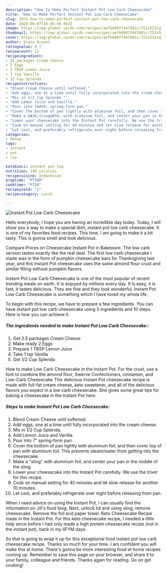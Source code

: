 ```yaml
---
description: "How to Make Perfect Instant Pot Low Carb Cheesecake"
title: "How to Make Perfect Instant Pot Low Carb Cheesecake"
slug: 3551-how-to-make-perfect-instant-pot-low-carb-cheesecake
date: 2020-06-07T16:46:49.863Z
image: https://img-global.cpcdn.com/recipes/aefb6907f447481c/751x532cq70/instant-pot-low-carb-cheesecake-recipe-main-photo.jpg
thumbnail: https://img-global.cpcdn.com/recipes/aefb6907f447481c/751x532cq70/instant-pot-low-carb-cheesecake-recipe-main-photo.jpg
cover: https://img-global.cpcdn.com/recipes/aefb6907f447481c/751x532cq70/instant-pot-low-carb-cheesecake-recipe-main-photo.jpg
author: Grace Bryant
ratingvalue: 4.7
reviewcount: 12
recipeingredient:
- 25 packages Cream Cheese
- 2 Eggs
- 1 TBSP Lemon Juice
- 1 tsp Vanilla
- 12 Cup Splenda
recipeinstructions:
- "Blend Cream Cheese until softened."
- "Add eggs, one at a time until fully incorporated into the cream cheese."
- "Mix in 1/2 Cup Splenda."
- "Add Lemon Juice and Vanilla."
- "Pour into 7&#34; spring-form pan."
- "Cover the bottom of pan tightly with aluminum foil, and then cover top of pan with aluminum foil. This prevents steam/water from getting into the cheesecake."
- "Make a &#34;sling&#34; with aluminum foil, and center your pan in the middle of the sling."
- "Lower your cheesecake into the Instant Pot carefully. We use the trivet for this recipe."
- "Cook on manual setting for 40 minutes and let slow release for another 10 minutes."
- "Let cool, and preferably refrigerate over night before releasing from pan."
categories:
- Resep
tags:
- instant
- pot
- low

katakunci: instant pot low
nutrition: 146 calories
recipecuisine: Indonesian
preptime: "PT38M"
cooktime: "PT2H"
recipeyield: "1"
recipecategory: Lunch

---
```



![Instant Pot Low Carb Cheesecake](https://img-global.cpcdn.com/recipes/aefb6907f447481c/751x532cq70/instant-pot-low-carb-cheesecake-recipe-main-photo.jpg)

Hello everybody, I hope you are having an incredible day today. Today, I will show you a way to make a special dish, instant pot low carb cheesecake. It is one of my favorites food recipes. This time, I am going to make it a bit tasty. This is gonna smell and look delicious.

Compare Prices on Cheesecake Instant Pot in Bakeware. The low carb version tastes exactly like the real deal. The first low carb cheesecake I made was in the form of pumpkin cheesecake bars for Thanksgiving last year, and this Instant Pot cheesecake uses the same almond flour crust and similar filling without pumpkin flavors.

Instant Pot Low Carb Cheesecake is one of the most popular of recent trending meals on earth. It is enjoyed by millions every day. It is easy, it is fast, it tastes delicious. They are fine and they look wonderful. Instant Pot Low Carb Cheesecake is something which I have loved my whole life.


To begin with this recipe, we have to prepare a few ingredients. You can have instant pot low carb cheesecake using 5 ingredients and 10 steps. Here is how you can achieve it.

##### The ingredients needed to make Instant Pot Low Carb Cheesecake::

1. Get 2.5 packages Cream Cheese
1. Make ready 2 Eggs
1. Prepare 1 TBSP Lemon Juice
1. Take 1 tsp Vanilla
1. Get 1/2 Cup Splenda


How to make Low Carb Cheesecake in the Instant Pot. For the crust, use a fork to combine the almond flour, Swerve Confectioners, cinnamon, and Low-Carb Cheesecake This delicious Instant Pot cheesecake recipe is made with full-fat cream cheese, keto sweetener, and all of the delicious flavors you expect in a low carb cheesecake. She gives some great tips for baking a cheesecake in the Instant Pot here. 

##### Steps to make Instant Pot Low Carb Cheesecake:

1. Blend Cream Cheese until softened.
1. Add eggs, one at a time until fully incorporated into the cream cheese.
1. Mix in 1/2 Cup Splenda.
1. Add Lemon Juice and Vanilla.
1. Pour into 7&#34; spring-form pan.
1. Cover the bottom of pan tightly with aluminum foil, and then cover top of pan with aluminum foil. This prevents steam/water from getting into the cheesecake.
1. Make a &#34;sling&#34; with aluminum foil, and center your pan in the middle of the sling.
1. Lower your cheesecake into the Instant Pot carefully. We use the trivet for this recipe.
1. Cook on manual setting for 40 minutes and let slow release for another 10 minutes.
1. Let cool, and preferably refrigerate over night before releasing from pan.


When I need advice on using the Instant Pot, I can usually find the information on Jill&#39;s food blog. Next, unlock lid and using sling, remove cheesecake. Remove the foil and paper towel. Keto Cheesecake Recipe made in the Instant Pot. For this keto cheesecake recipe, I needed a little help since before I had only made a high protein cheesecake recipe (not in the instant pot), back in my IIFYM days. 

So that is going to wrap it up for this exceptional food instant pot low carb cheesecake recipe. Thanks so much for your time. I am confident you will make this at home. There's gonna be more interesting food at home recipes coming up. Remember to save this page on your browser, and share it to your family, colleague and friends. Thanks again for reading. Go on get cooking!

